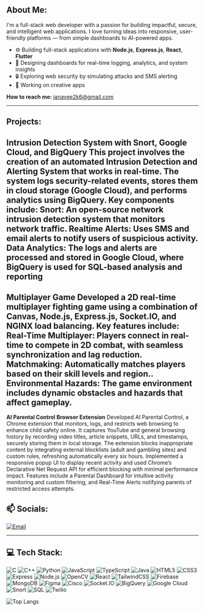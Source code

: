 ## **About Me:**
I'm a full-stack web developer with a passion for building impactful, secure, and intelligent web applications. I love turning ideas into responsive, user-friendly platforms — from simple dashboards to AI-powered apps.
- ⚙️ Building full-stack applications with **Node.js**, **Express.js**, **React**, **Flutter**
- 🧾 Designing dashboards for real-time logging, analytics, and system insights
- 🔒 Exploring web security by simulating attacks and SMS alerting
- 🎨 Working on creative apps

**How to reach me:** [janavee2k6@gmail.com](mailto:janavee2k6@gmail.com)

---

## **Projects:**

**Intrusion Detection System with Snort, Google Cloud, and BigQuery**
This project involves the creation of an automated Intrusion Detection and
Alerting System that works in real-time. The system logs security-related
events, stores them in cloud storage (Google Cloud), and performs
analytics using BigQuery. Key components include: Snort: An open-source
network intrusion detection system that monitors network traffic. Realtime Alerts: Uses SMS and email alerts to notify users of suspicious
activity. Data Analytics: The logs and alerts are processed and stored in
Google Cloud, where BigQuery is used for SQL-based analysis and
reporting
---
**Multiplayer Game**
Developed a 2D real-time multiplayer fighting game using a combination
of Canvas, Node.js, Express.js, Socket.IO, and NGINX load balancing. Key
features include: Real-Time Multiplayer: Players connect in real-time to
compete in 2D combat, with seamless synchronization and lag reduction.
Matchmaking: Automatically matches players based on their skill levels
and region.. Environmental Hazards: The game environment includes
dynamic obstacles and hazards that affect gameplay.
---
**AI Parental Control Browser Extension**
Developed AI Parental Control, a Chrome extension that monitors, logs,
and restricts web browsing to enhance child safety online. It captures
YouTube and general browsing history by recording video titles, article
snippets, URLs, and timestamps, securely storing them in local storage.
The extension blocks inappropriate content by integrating external
blocklists (adult and gambling sites) and custom rules, refreshing
automatically every six hours. Implemented a responsive popup UI to
display recent activity and used Chrome’s Declarative Net Request API for
efficient blocking with minimal performance impact. Features include a
Parental Dashboard for intuitive activity monitoring and custom filtering,
and Real-Time Alerts notifying parents of restricted access attempts.

## **📫 Socials:**
[![Email](https://img.shields.io/badge/Email-D14836?logo=gmail&logoColor=white)](mailto:janavee2k6@gmail.com)

---

## **💻 Tech Stack:**
![C](https://img.shields.io/badge/C-00599C?logo=c&logoColor=white)
![C++](https://img.shields.io/badge/C++-00599C?logo=c%2B%2B&logoColor=white)
![Python](https://img.shields.io/badge/Python-3776AB?logo=python&logoColor=white)
![JavaScript](https://img.shields.io/badge/JavaScript-323330?logo=javascript&logoColor=F7DF1E)
![TypeScript](https://img.shields.io/badge/TypeScript-007ACC?logo=typescript&logoColor=white)
![Java](https://img.shields.io/badge/Java-ED8B00?logo=openjdk&logoColor=white)
![HTML5](https://img.shields.io/badge/HTML5-E34F26?logo=html5&logoColor=white)
![CSS3](https://img.shields.io/badge/CSS3-1572B6?logo=css3&logoColor=white)
![Express](https://img.shields.io/badge/Express-000000?logo=express&logoColor=white)
![Node.js](https://img.shields.io/badge/Node.js-339933?logo=nodedotjs&logoColor=white)
![OpenCV](https://img.shields.io/badge/OpenCV-5C3EE8?logo=opencv&logoColor=white)
![React](https://img.shields.io/badge/React-20232A?logo=react&logoColor=61DAFB)
![TailwindCSS](https://img.shields.io/badge/TailwindCSS-06B6D4?logo=tailwindcss&logoColor=white)
![Firebase](https://img.shields.io/badge/Firebase-FFCA28?logo=firebase&logoColor=black)
![MongoDB](https://img.shields.io/badge/MongoDB-47A248?logo=mongodb&logoColor=white)
![Figma](https://img.shields.io/badge/Figma-F24E1E?logo=figma&logoColor=white)
![Cisco](https://img.shields.io/badge/Cisco-1BA0D7?logo=cisco&logoColor=white)
![Socket.IO](https://img.shields.io/badge/Socket.IO-010101?logo=socket-dot-io&logoColor=white)
![BigQuery](https://img.shields.io/badge/BigQuery-4285F4?logo=google-bigquery&logoColor=white)
![Google Cloud](https://img.shields.io/badge/Google_Cloud-4285F4?logo=google-cloud&logoColor=white)
![Snort](https://img.shields.io/badge/Snort-EE0000?logo=snort&logoColor=white)
![SQL](https://img.shields.io/badge/SQL-4479A1?logo=sqlite&logoColor=white)
![Twilio](https://img.shields.io/badge/Twilio-FF4F00?logo=twilio&logoColor=white)

![Top Langs](https://github-readme-stats.vercel.app/api/top-langs/?username=Janavee01&layout=compact&theme=dark)
